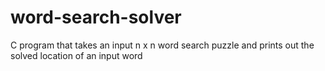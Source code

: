 # word-search-solver
C program that takes an input n x n word search puzzle and prints out the solved location of an input word
